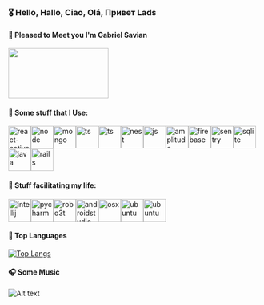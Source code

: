 ### 🎖 Hello, Hallo, Ciao, Olá, Привет Lads

<!--
**gabrielsaviank/gabrielsaviank** is a ✨ _special_ ✨ repository because its `README.md` (this file) appears on your GitHub profile.

Here are some ideas to get you started:

- 🔭 I’m currently working on ...
- 🌱 I’m currently learning ...
- 👯 I’m looking to collaborate on ...
- 🤔 I’m looking for help with ...
- 💬 Ask me about ...
- 📫 How to reach me: ...
- 😄 Pronouns: ...
- ⚡ Fun fact: ...
-->

#### 🤝  Pleased to Meet you I'm Gabriel Savian


<img src="https://raw.githubusercontent.com/laudep/code-gif-generator/master/docs/img/generating.gif" width="200" height="100" />
<!-- I'm Gabriel[image](https://user-images.githubusercontent.com/56320217/131411240-db9faf6f-a644-43b0-a5e2-84be3544931e.gif) -->
<!-- ![image](https://user-images.githubusercontent.com/56320217/131411564-3a40d963-6cfe-476e-954a-bf5c2152ac95.png) -->




#### 🏴󠁧󠁢󠁥󠁮󠁧󠁿 Some stuff that I Use: 

<img src="https://user-images.githubusercontent.com/56320217/131408996-4cf551bc-bf13-4afc-8a1a-1a8de74dc15f.png" alt="react-native" width="45" height="45"/><img src="https://user-images.githubusercontent.com/56320217/131408759-285bc533-7158-4a93-bb83-6de0bd7806c7.png" alt="node" width="45" height="45"/><img src="https://user-images.githubusercontent.com/56320217/131406781-cc5d8780-46c6-4a76-b527-453748cbea2e.png" alt="mongo" width="45" height="45"/><img src="https://user-images.githubusercontent.com/56320217/131408587-05db17da-8b04-4959-bb15-1c08322fa6cb.png" alt="ts" width="45" height="45"/><img src="https://user-images.githubusercontent.com/56320217/131409167-0da90656-c278-46b3-b987-ad4c2bee05e3.png" alt="ts" width="45" height="45"/><img src="https://user-images.githubusercontent.com/56320217/131409282-83dd366e-b122-40c3-9fc9-325ed8ee9c02.png" alt="nest" width="45" height="45"/><img src="https://user-images.githubusercontent.com/56320217/131409414-17424a1a-7f25-4ded-83cb-0df0a489186f.png" alt="js" width="45" height="45"/><img src="https://user-images.githubusercontent.com/56320217/131410165-4575e51d-ff55-4bcc-89ec-0440efb67c22.png" alt="amplitude" width="45" height="45"/><img src="https://user-images.githubusercontent.com/56320217/131410399-ee688ec8-0dcd-42c8-8d88-b7234431bd99.png" alt="firebase" width="45" height="45"/><img src="https://user-images.githubusercontent.com/56320217/131410562-670dbd84-ebcc-4680-b3a5-c9455012198c.png" alt="sentry" width="45" height="45"/><img src="https://user-images.githubusercontent.com/56320217/131410752-ac1f8576-d03a-4073-896d-6a494fc8a32f.png" alt="sqlite" width="45" height="45"/><img src="https://assets-global.website-files.com/6377ac1a39ff1e65214224e5/64d26ed75e39c4c591e01c3d_64c96a772785e6db2d21f850_java-logo-transparent-free-png.png" alt="java" width="45" height="45"/><img src="https://user-images.githubusercontent.com/56320217/131413783-925d7d03-4d21-498f-9c73-9d33e547950b.png" alt="rails" width="45" height="45"/>



#### 🔧 Stuff facilitating my life:

<img src="https://user-images.githubusercontent.com/56320217/131412731-b6f506f4-63df-49a7-97b5-5e9ce01fa34d.png" alt="intellij" width="45" height="45"/><img src="https://user-images.githubusercontent.com/56320217/131412806-585a3b96-d8c5-4b50-b47b-9f2f2e12e1e5.png" alt="pycharm" width="45" height="45"/><img src="https://user-images.githubusercontent.com/56320217/131412902-270e6b4f-9f48-44ac-aad1-906a76040047.png" alt="robo3t" width="45" height="45"/><img src="https://user-images.githubusercontent.com/56320217/131413076-bf3dae24-d923-4a29-807b-3a041b115ae9.png" alt="androidstudio" width="45" height="45"/><img src="https://user-images.githubusercontent.com/56320217/131413485-d5482849-f698-4ede-b901-f0c4661ebdc0.png" alt="osx" width="45" height="45"/><img src="https://user-images.githubusercontent.com/56320217/131413335-9fe3dfdb-6830-4067-baa8-d4aacc862302.png" alt="ubuntu" width="45" height="45"/><img src="https://user-images.githubusercontent.com/56320217/131413398-3d95dc23-d7fc-49a4-9137-13b982536e36.png" alt="ubuntu" width="45" height="45"/>

#### 🥇 Top Languages 
[![Top Langs](https://github-readme-stats.vercel.app/api/top-langs/?username=gabrielsaviank&hide=html,TeX,ruby)](https://github.com/anuraghazra/github-readme-stats)


#### 🎧 Some Music
![Alt text](https://spotify-recently-played-readme.vercel.app/api?user=gabrielsavian)
